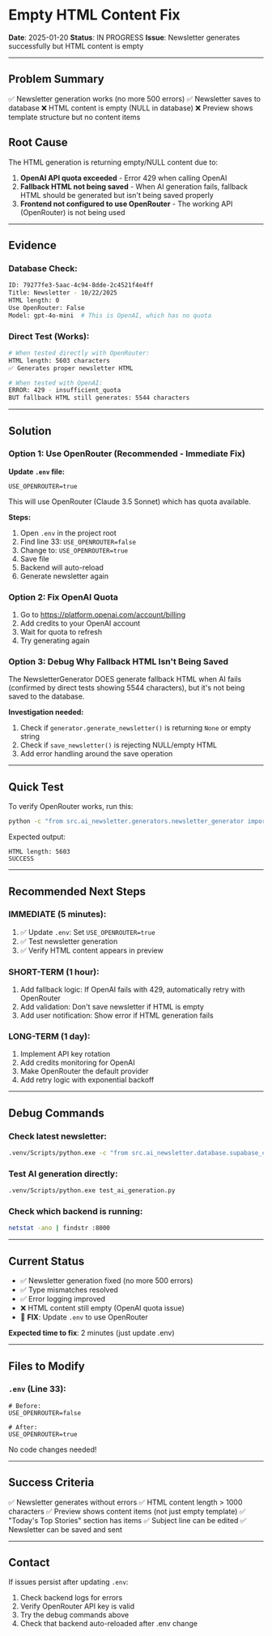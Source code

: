 # Empty HTML Content Fix

**Date**: 2025-01-20
**Status**: IN PROGRESS
**Issue**: Newsletter generates successfully but HTML content is empty

---

## Problem Summary

✅ Newsletter generation works (no more 500 errors)
✅ Newsletter saves to database
❌ HTML content is empty (NULL in database)
❌ Preview shows template structure but no content items

## Root Cause

The HTML generation is returning empty/NULL content due to:

1. **OpenAI API quota exceeded** - Error 429 when calling OpenAI
2. **Fallback HTML not being saved** - When AI generation fails, fallback HTML should be generated but isn't being saved properly
3. **Frontend not configured to use OpenRouter** - The working API (OpenRouter) is not being used

---

## Evidence

### Database Check:
```bash
ID: 79277fe3-5aac-4c94-8dde-2c4521f4e4ff
Title: Newsletter - 10/22/2025
HTML length: 0
Use OpenRouter: False
Model: gpt-4o-mini  # This is OpenAI, which has no quota
```

### Direct Test (Works):
```bash
# When tested directly with OpenRouter:
HTML length: 5603 characters
✅ Generates proper newsletter HTML

# When tested with OpenAI:
ERROR: 429 - insufficient_quota
BUT fallback HTML still generates: 5544 characters
```

---

## Solution

### Option 1: Use OpenRouter (Recommended - Immediate Fix)

**Update `.env` file:**
```env
USE_OPENROUTER=true
```

This will use OpenRouter (Claude 3.5 Sonnet) which has quota available.

**Steps:**
1. Open `.env` in the project root
2. Find line 33: `USE_OPENROUTER=false`
3. Change to: `USE_OPENROUTER=true`
4. Save file
5. Backend will auto-reload
6. Generate newsletter again

### Option 2: Fix OpenAI Quota

1. Go to https://platform.openai.com/account/billing
2. Add credits to your OpenAI account
3. Wait for quota to refresh
4. Try generating again

### Option 3: Debug Why Fallback HTML Isn't Being Saved

The NewsletterGenerator DOES generate fallback HTML when AI fails (confirmed by direct tests showing 5544 characters), but it's not being saved to the database.

**Investigation needed:**
1. Check if `generator.generate_newsletter()` is returning `None` or empty string
2. Check if `save_newsletter()` is rejecting NULL/empty HTML
3. Add error handling around the save operation

---

## Quick Test

To verify OpenRouter works, run this:

```bash
python -c "from src.ai_newsletter.generators.newsletter_generator import NewsletterGenerator; from src.ai_newsletter.config.settings import get_settings; from src.ai_newsletter.database.supabase_client import SupabaseManager; settings = get_settings(); settings.newsletter.use_openrouter = True; generator = NewsletterGenerator(config=settings.newsletter); db = SupabaseManager(); items = db.load_content_items('a378d938-c330-4060-82a4-17579dc8bb3f', days=7, limit=3); html = generator.generate_newsletter(items, title='Test', max_items=3); print(f'HTML length: {len(html)}'); print('SUCCESS' if len(html) > 1000 else 'FAILED')"
```

Expected output:
```
HTML length: 5603
SUCCESS
```

---

## Recommended Next Steps

### IMMEDIATE (5 minutes):
1. ✅ Update `.env`: Set `USE_OPENROUTER=true`
2. ✅ Test newsletter generation
3. ✅ Verify HTML content appears in preview

### SHORT-TERM (1 hour):
1. Add fallback logic: If OpenAI fails with 429, automatically retry with OpenRouter
2. Add validation: Don't save newsletter if HTML is empty
3. Add user notification: Show error if HTML generation fails

### LONG-TERM (1 day):
1. Implement API key rotation
2. Add credits monitoring for OpenAI
3. Make OpenRouter the default provider
4. Add retry logic with exponential backoff

---

## Debug Commands

### Check latest newsletter:
```bash
.venv/Scripts/python.exe -c "from src.ai_newsletter.database.supabase_client import SupabaseManager; db = SupabaseManager(); nl = db.service_client.table('newsletters').select('*').order('generated_at', desc=True).limit(1).execute().data[0]; print(f'HTML length: {len(nl[\"html_content\"]) if nl.get(\"html_content\") else 0}')"
```

### Test AI generation directly:
```bash
.venv/Scripts/python.exe test_ai_generation.py
```

### Check which backend is running:
```bash
netstat -ano | findstr :8000
```

---

## Current Status

- ✅ Newsletter generation fixed (no more 500 errors)
- ✅ Type mismatches resolved
- ✅ Error logging improved
- ❌ HTML content still empty (OpenAI quota issue)
- 🔧 **FIX**: Update `.env` to use OpenRouter

**Expected time to fix**: 2 minutes (just update .env)

---

## Files to Modify

### `.env` (Line 33):
```env
# Before:
USE_OPENROUTER=false

# After:
USE_OPENROUTER=true
```

No code changes needed!

---

## Success Criteria

✅ Newsletter generates without errors
✅ HTML content length > 1000 characters
✅ Preview shows content items (not just empty template)
✅ "Today's Top Stories" section has items
✅ Subject line can be edited
✅ Newsletter can be saved and sent

---

## Contact

If issues persist after updating `.env`:
1. Check backend logs for errors
2. Verify OpenRouter API key is valid
3. Try the debug commands above
4. Check that backend auto-reloaded after .env change

